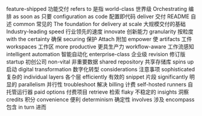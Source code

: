 feature-shipped 功能交付 refers to 是指
world-class 世界级 Orchestrating 编排
as soon as 只要 configuration as code 配置即代码
deliver 交付 README 自述 common 常见的
The foundation for delivery at scale 大规模交付的基础
Industry-leading speed 行业领先的速度
innovate 创新能力 granularity 按粒度
with the certainty 确保 securing 保护 Attach 附加
empower 使 artifacts 工件 workspaces 工作区
more productive 更具生产力 workflow-aware 工作流感知
intelligent automation 智能自动化
enterprise-class 企业级 revision 修订版
startup 初创公司 non-vital 非重要数据
shared repository 共享存储库 spins up 启动
digital transformation 数字化转型 considerations 注意事项
sophisticated 复杂的 individual layers 各个层
efficiently 有效的 snippet 片段 significantly 明显的
parallelism 并行性 troubleshoot 解决 billing 计费
self-hosted runners 自托管运行器 paid options 付费项目
retrieve 检索 flaky 不稳定的 insights 洞察 credits 积分
convenience 便利 determinism 确定性 involves 涉及
encompass 包含 in turn 进而
